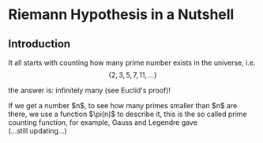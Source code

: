 # Riemann Hypothesis in a Nutshell

## Introduction
It all starts with counting how many prime number exists in the universe, i.e. $$\lbrace 2, 3, 5, 7, 11, ... \rbrace$$

the answer is: infinitely many (see Euclid's proof)!
<p/>
If we get a number $n$, to see how many primes smaller than $n$ are there, we use a function $\pi(n)$ to describe it, this is the so called prime counting function, for example, Gauss and Legendre gave
<br/>
(...still updating...)
